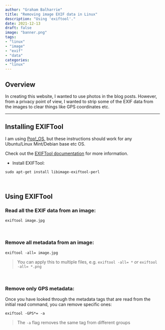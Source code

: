 ```yaml
---
author: "Graham Balharrie"
title: "Removing image EXIF data in Linux"
description: "Using 'exiftool'."
date: 2021-12-13
draft: false
image: "banner.png"
tags:
- "linux"
- "image"
- "exif"
- "data"
categories:
- "linux"
---
```


## Overview

In creating this website, I wanted to use photos in the blog posts.
However, from a privacy point of view, I wanted to strip some of the EXIF data from the images to clear things like GPS coordinates etc.

---

## Installing EXIFTool

I am using [Pop!_OS](https://pop.system76.com), but these instructions should work for any Ubuntu/Linux Mint/Debian base etc OS.  

Check out the [EXIFTool documentation](https://www.exiftool.org/) for more information.

- Install EXIFTool:
```
sudo apt-get install libimage-exiftool-perl
```

&nbsp;

## Using EXIFTool

### Read all the EXIF data from an image:
```
exiftool image.jpg
```

&nbsp;

### Remove **all** metadata from an image:
```
exiftool -all= image.jpg
```

> You can apply this to multiple files, e.g. `exiftool -all= *` _or_ `exiftool -all= *.png` 

&nbsp;

### Remove only GPS metadata:
Once you have looked through the metadata tags that are read from the initial read command, you can remove specific ones:
```
exiftool -GPS*= -a
```
> The `-a` flag removes the same tag from different groups